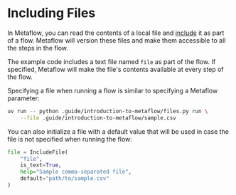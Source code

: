 # Including Files

In Metaflow, you can read the contents of a local file and [include](https://docs.metaflow.org/scaling/data#data-in-local-files) it as part of a flow. Metaflow will version these files and make them accessible to all the steps in the flow.

The example code includes a text file named `file` as part of the flow. If specified, Metaflow will make the file's contents available at every step of the flow.

Specifying a file when running a flow is similar to specifying a Metaflow parameter:

```bash
uv run -- python .guide/introduction-to-metaflow/files.py run \
    --file .guide/introduction-to-metaflow/sample.csv
```

You can also initialize a file with a default value that will be used in case the file is not specified when running the flow:

```python
file = IncludeFile(
    "file",
    is_text=True,
    help="Sample comma-separated file",
    default="path/to/sample.csv"
)
```